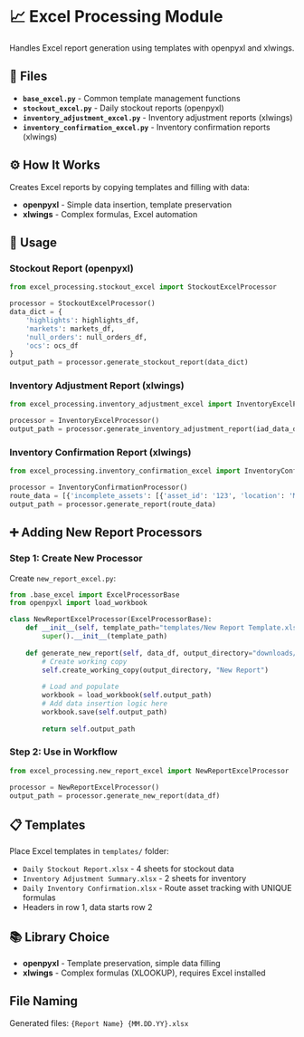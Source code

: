 # 📈 Excel Processing Module

Handles Excel report generation using templates with openpyxl and xlwings.

## 📄 Files

- **`base_excel.py`** - Common template management functions
- **`stockout_excel.py`** - Daily stockout reports (openpyxl)
- **`inventory_adjustment_excel.py`** - Inventory adjustment reports (xlwings)
- **`inventory_confirmation_excel.py`** - Inventory confirmation reports (xlwings)

## ⚙️ How It Works

Creates Excel reports by copying templates and filling with data:
- **openpyxl** - Simple data insertion, template preservation
- **xlwings** - Complex formulas, Excel automation

## 🚀 Usage

### Stockout Report (openpyxl)
```python
from excel_processing.stockout_excel import StockoutExcelProcessor

processor = StockoutExcelProcessor()
data_dict = {
    'highlights': highlights_df,
    'markets': markets_df,
    'null_orders': null_orders_df,
    'ocs': ocs_df
}
output_path = processor.generate_stockout_report(data_dict)
```

### Inventory Adjustment Report (xlwings)
```python
from excel_processing.inventory_adjustment_excel import InventoryExcelProcessor

processor = InventoryExcelProcessor()
output_path = processor.generate_inventory_adjustment_report(iad_data_df, product_list_df)
```

### Inventory Confirmation Report (xlwings)
```python
from excel_processing.inventory_confirmation_excel import InventoryConfirmationProcessor

processor = InventoryConfirmationProcessor()
route_data = [{'incomplete_assets': [{'asset_id': '123', 'location': 'Market A', ...}]}]
output_path = processor.generate_report(route_data)
```

## ➕ Adding New Report Processors

### Step 1: Create New Processor
Create `new_report_excel.py`:
```python
from .base_excel import ExcelProcessorBase
from openpyxl import load_workbook

class NewReportExcelProcessor(ExcelProcessorBase):
    def __init__(self, template_path="templates/New Report Template.xlsx"):
        super().__init__(template_path)
        
    def generate_new_report(self, data_df, output_directory="downloads/daily"):
        # Create working copy
        self.create_working_copy(output_directory, "New Report")
        
        # Load and populate
        workbook = load_workbook(self.output_path)
        # Add data insertion logic here
        workbook.save(self.output_path)
        
        return self.output_path
```

### Step 2: Use in Workflow
```python
from excel_processing.new_report_excel import NewReportExcelProcessor

processor = NewReportExcelProcessor()
output_path = processor.generate_new_report(data_df)
```

## 📋 Templates

Place Excel templates in `templates/` folder:
- `Daily Stockout Report.xlsx` - 4 sheets for stockout data
- `Inventory Adjustment Summary.xlsx` - 2 sheets for inventory
- `Daily Inventory Confirmation.xlsx` - Route asset tracking with UNIQUE formulas
- Headers in row 1, data starts row 2

## 📚 Library Choice

- **openpyxl** - Template preservation, simple data filling
- **xlwings** - Complex formulas (XLOOKUP), requires Excel installed

## File Naming

Generated files: `{Report Name} {MM.DD.YY}.xlsx`
